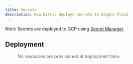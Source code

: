 ```yaml
---
title: Secrets
description: How Nitric deploys Secrets to Google Cloud
---
```


Nitric Secrets are deployed to GCP using [Secret Manager](https://cloud.google.com/secret-manager).

## Deployment

> No resources are provisioned at deployment time.
